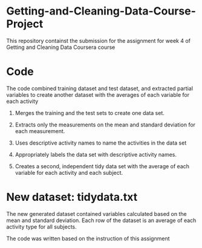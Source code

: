 # Getting-and-Cleaning-Data-Course-Project

This repository containst the submission for the assignment for week 4 of Getting and Cleaning Data Coursera course


# Code

The code combined training dataset and test dataset, and extracted partial variables to create another dataset with the averages of each variable for each activity

1. Merges the training and the test sets to create one data set.

2. Extracts only the measurements on the mean and standard deviation for each measurement.

3. Uses descriptive activity names to name the activities in the data set

4. Appropriately labels the data set with descriptive activity names.

5. Creates a second, independent tidy data set with the average of each variable for each activity and each subject.

# New dataset: tidydata.txt

The new generated dataset contained variables calculated based on the mean and standard deviation. Each row of the dataset is an average of each activity type for all subjects.

The code was written based on the instruction of this assignment
